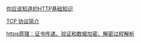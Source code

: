 [你应该知道的HTTP基础知识](https://www.jianshu.com/p/e544b7a76dac)

[TCP 协议简介](http://www.ruanyifeng.com/blog/2017/06/tcp-protocol.html)

[https原理：证书传递、验证和数据加密、解密过程解析](https://blog.csdn.net/clh604/article/details/22179907)